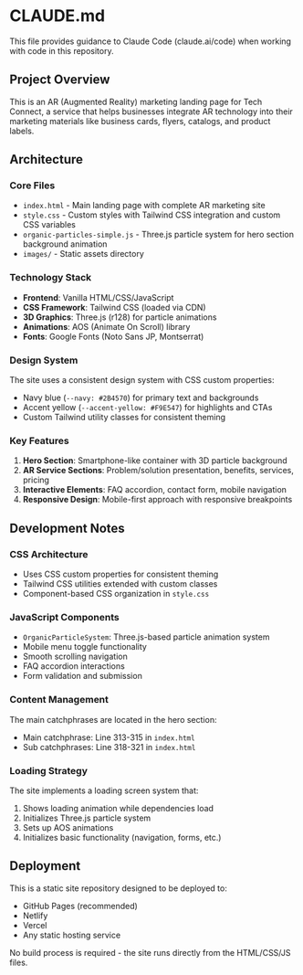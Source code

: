 # CLAUDE.md

This file provides guidance to Claude Code (claude.ai/code) when working with code in this repository.

## Project Overview

This is an AR (Augmented Reality) marketing landing page for Tech Connect, a service that helps businesses integrate AR technology into their marketing materials like business cards, flyers, catalogs, and product labels.

## Architecture

### Core Files
- `index.html` - Main landing page with complete AR marketing site
- `style.css` - Custom styles with Tailwind CSS integration and custom CSS variables
- `organic-particles-simple.js` - Three.js particle system for hero section background animation
- `images/` - Static assets directory

### Technology Stack
- **Frontend**: Vanilla HTML/CSS/JavaScript
- **CSS Framework**: Tailwind CSS (loaded via CDN)
- **3D Graphics**: Three.js (r128) for particle animations
- **Animations**: AOS (Animate On Scroll) library
- **Fonts**: Google Fonts (Noto Sans JP, Montserrat)

### Design System
The site uses a consistent design system with CSS custom properties:
- Navy blue (`--navy: #2B4570`) for primary text and backgrounds
- Accent yellow (`--accent-yellow: #F9E547`) for highlights and CTAs
- Custom Tailwind utility classes for consistent theming

### Key Features
1. **Hero Section**: Smartphone-like container with 3D particle background
2. **AR Service Sections**: Problem/solution presentation, benefits, services, pricing
3. **Interactive Elements**: FAQ accordion, contact form, mobile navigation
4. **Responsive Design**: Mobile-first approach with responsive breakpoints

## Development Notes

### CSS Architecture
- Uses CSS custom properties for consistent theming
- Tailwind CSS utilities extended with custom classes
- Component-based CSS organization in `style.css`

### JavaScript Components
- `OrganicParticleSystem`: Three.js-based particle animation system
- Mobile menu toggle functionality
- Smooth scrolling navigation
- FAQ accordion interactions
- Form validation and submission

### Content Management
The main catchphrases are located in the hero section:
- Main catchphrase: Line 313-315 in `index.html`
- Sub catchphrases: Line 318-321 in `index.html`

### Loading Strategy
The site implements a loading screen system that:
1. Shows loading animation while dependencies load
2. Initializes Three.js particle system
3. Sets up AOS animations
4. Initializes basic functionality (navigation, forms, etc.)

## Deployment

This is a static site repository designed to be deployed to:
- GitHub Pages (recommended)
- Netlify
- Vercel
- Any static hosting service

No build process is required - the site runs directly from the HTML/CSS/JS files.